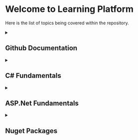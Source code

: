 # Welcome to Learning Platform

Here is the list of topics being covered within the repository.
<details>
<summary>

## Github Documentation
</summary>
<p>

- [Github Documentation Syntax](docs/Github/Github_Documentation_Syntax.md)
</p>
</details>

<details>
<summary>

## C# Fundamentals
</summary>
<p>
Table of Contents:

- [C# Coding Conventions](docs/CSharpFundamentals/CSharp_Coding_Conventions.md)
- [Core C# Programming Constructs - Part 01](docs/CSharpFundamentals/CSharp_Programming_Constructs_Part01.md)
    1. The anatomy of a simple C# program
    2. System Data Types and corresponding C# Keywords
    3. How to find default and Min/Max Values of C# Types
    4. The Data Type Class Hierarchy
    5. Parsing Values and Using TryParse from String Data
    6. Working with String Data
    7. String Interpolation and Escape Characters, Verbatim Strings
    8. The Checked and Unchecked Keyword
    9. C# Iteration Constructs
    10. The if/else and switch statement
- [Core C# Programming Constructs - Part 02](docs/CSharpFundamentals/CSharp_Programming_Constructs_Part02.md)
    1. Understanding C# Arrays
    2. C# Array Initialization
    3. Defining an Array of Objects
    4. Multidimensional Arrays
    5. Jagged Arrays
    6. The System.Array Base Class
    7. Methods
    8. Expression-Bodied Members
    9. Static Local Functions
    10. Method Parameter Modifiers
    11. Understanding the enum Type
    12. Understanding the Structure (Struct) type (aka Value Type)
    13. Understanding the Value Types and Reference Types
    14. Understanding C# Nullable Types
    15. Tuples (Not documented yet!)  
- [Object Oriented Programming with C# - Part 01](docs/CSharpFundamentals/CSharp_Object_Oriented_Programming_Part01.md)
    1. Defining the Pillars of Object-Oriented Programming
    2. First Pillar of OOP - Understanding Encapsulation
    3. Second Pillar of OOP - Understanding Inheritance
    4. Third Pillar of OOP - Understanding Polymorphism
    5. Fourth Pillar of OOP - Abstraction
    6. Understanding Base Class/Derived Class Casting Rules
    7. The C# as Keyword
    8. The C# is Keyword
    9. Cast Expression
    10. Pattern Matching - Reading
    11. The Super Parent Class: System.Object
- [Object Oriented Programming with C# - Part 02](docs/CSharpFundamentals/CSharp_Object_Oriented_Programming_Part02.md)
    1. Exception Handling
    2. Working with Interfaces
    3. Interfaces vs. Abstract Base Classes
    4. Understanding Object Lifetime
- [Object Oriented Programming with C# - Part 03](docs/CSharpFundamentals/CSharp_Object_Oriented_Programming_Part03.md)
</p>
</details>

<details>
<summary>


## ASP.Net Fundamentals
</summary>
<p>

- [Testing ASP.Net Core Application](docs/ASPNetCore/ASPNetCore_Testing.md)
</p>
</details>

<details>
<summary>

## Nuget Packages
</summary>
<p>

</p>
</details>